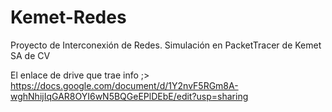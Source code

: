 # Kemet-Redes
Proyecto de Interconexión de Redes. Simulación en PacketTracer de Kemet SA de CV

El enlace de drive que trae info ;>
https://docs.google.com/document/d/1Y2nvF5RGm8A-wghNhijIqGAR8OYI6wN5BQGeEPlDEbE/edit?usp=sharing
